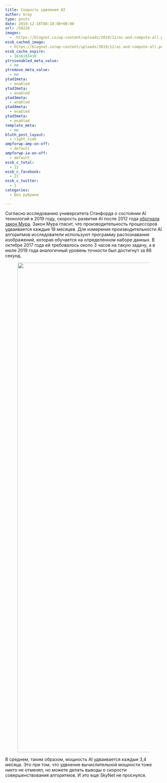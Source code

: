 ```yaml
---
title: Скорость удвоения AI
author: Gray
type: posts
date: 2019-12-16T08:18:08+00:00
url: /58224
images:
  -  https://blognot.co/wp-content/uploads/2019/12/ai-and-compute-all.png
essb_cached_image:
  - https://blognot.co/wp-content/uploads/2019/12/ai-and-compute-all.png
essb_cache_expire:
  - 1616183419
ytrssenabled_meta_value:
  - no
ytremove_meta_value:
  - no
ytad1meta:
  - enabled
ytad2meta:
  - enabled
ytad3meta:
  - enabled
ytad4meta:
  - enabled
ytad5meta:
  - enabled
template_meta:
  - no
bluth_post_layout:
  - right_side
ampforwp-amp-on-off:
  - default
ampforwp-ia-on-off:
  - default
essb_c_total:
  - 22
essb_c_facebook:
  - 21
essb_c_twitter:
  - 1
categories:
  - Без рубрики

---
```








Согласно исследованию университета Стэнфорда о состоянии AI технологий в 2019 году, скорость развития AI после 2012 года [обогнала закон Мура][1]. Закон Мура гласит, что производительность процессоров удваивается каждые 18 месяцев. Для измерения производительности AI алгоритмов исследователи используют программу распознавания изображений, которая обучается на определенном наборе данных. В октябре 2017 года ей требовалось около 3 часов на такую задачу, а в июле 2019 года аналогичный уровень точности был достигнут за 88 секунд.

<div class="wp-block-image">
  <figure class="aligncenter size-large"><img data-attachment-id="58225" data-permalink="https://blognot.co/58224/ai-and-compute-all" data-orig-file="https://i1.wp.com/blognot.co/wp-content/uploads/2019/12/ai-and-compute-all.png?fit=2160%2C1575&ssl=1" data-orig-size="2160,1575" data-comments-opened="1" data-image-meta="{&quot;aperture&quot;:&quot;0&quot;,&quot;credit&quot;:&quot;&quot;,&quot;camera&quot;:&quot;&quot;,&quot;caption&quot;:&quot;&quot;,&quot;created_timestamp&quot;:&quot;0&quot;,&quot;copyright&quot;:&quot;&quot;,&quot;focal_length&quot;:&quot;0&quot;,&quot;iso&quot;:&quot;0&quot;,&quot;shutter_speed&quot;:&quot;0&quot;,&quot;title&quot;:&quot;&quot;,&quot;orientation&quot;:&quot;0&quot;}" data-image-title="ai-and-compute-all" data-image-description="" data-medium-file="https://i1.wp.com/blognot.co/wp-content/uploads/2019/12/ai-and-compute-all.png?fit=300%2C219&ssl=1" data-large-file="https://i1.wp.com/blognot.co/wp-content/uploads/2019/12/ai-and-compute-all.png?fit=740%2C540&ssl=1" width="2160" height="1575" src="https://i1.wp.com/blognot.co/wp-content/uploads/2019/12/ai-and-compute-all.png?fit=740%2C540&ssl=1" alt="" class="wp-image-58225" srcset="https://i1.wp.com/blognot.co/wp-content/uploads/2019/12/ai-and-compute-all.png?w=2160&ssl=1 2160w, https://i1.wp.com/blognot.co/wp-content/uploads/2019/12/ai-and-compute-all.png?resize=300%2C219&ssl=1 300w, https://i1.wp.com/blognot.co/wp-content/uploads/2019/12/ai-and-compute-all.png?resize=1024%2C747&ssl=1 1024w, https://i1.wp.com/blognot.co/wp-content/uploads/2019/12/ai-and-compute-all.png?resize=768%2C560&ssl=1 768w, https://i1.wp.com/blognot.co/wp-content/uploads/2019/12/ai-and-compute-all.png?resize=1536%2C1120&ssl=1 1536w, https://i1.wp.com/blognot.co/wp-content/uploads/2019/12/ai-and-compute-all.png?resize=2048%2C1493&ssl=1 2048w, https://i1.wp.com/blognot.co/wp-content/uploads/2019/12/ai-and-compute-all.png?resize=686%2C500&ssl=1 686w, https://i1.wp.com/blognot.co/wp-content/uploads/2019/12/ai-and-compute-all.png?resize=800%2C583&ssl=1 800w, https://i1.wp.com/blognot.co/wp-content/uploads/2019/12/ai-and-compute-all.png?w=1480&ssl=1 1480w" sizes="(max-width: 740px) 100vw, 740px" /></figure>


В среднем, таким образом, мощность AI удваивается каждые 3,4 месяца. Это при том, что удвоение вычислительной мощности тоже никто не отменял, но можете делать выводы о скорости совершенствования алгоритмов. И это еще SkyNet не проснулся.

 [1]: https://www.computerweekly.com/news/252475371/Stanford-University-finds-that-AI-is-outpacing-Moores-Law?fbclid=IwAR1VOE0meLOOXiQ4tzJu_nfCYyz3-BVsBxDqVtH4de_43MJys7Qj9sG-KbY